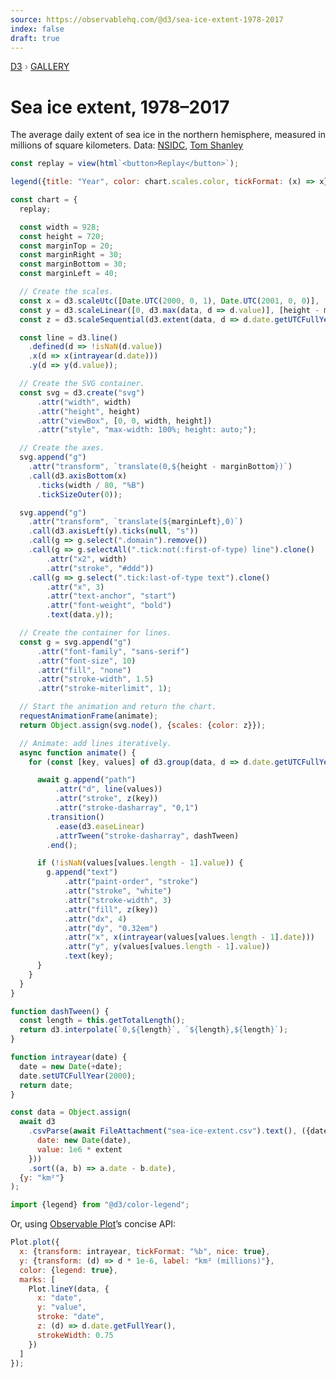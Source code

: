 ```yaml
---
source: https://observablehq.com/@d3/sea-ice-extent-1978-2017
index: false
draft: true
---
```


<div style="color: grey; font: 13px/25.5px var(--sans-serif); text-transform: uppercase;"><h1 style="display: none;">Sea ice extent, 1978–2017</h1><a href="https://d3js.org/">D3</a> › <a href="/@d3/gallery">Gallery</a></div>

# Sea ice extent, 1978–2017

The average daily extent of sea ice in the northern hemisphere, measured in millions of square kilometers. Data: [NSIDC](http://nsidc.org/data/nsidc-0051), [Tom Shanley](http://bl.ocks.org/tomshanley/77f12d419e71e572f4250a52ef9bf1ad)

```js
const replay = view(html`<button>Replay</button>`);
```

```js
legend({title: "Year", color: chart.scales.color, tickFormat: (x) => x});
```

```js echo
const chart = {
  replay;

  const width = 928;
  const height = 720;
  const marginTop = 20;
  const marginRight = 30;
  const marginBottom = 30;
  const marginLeft = 40;

  // Create the scales.
  const x = d3.scaleUtc([Date.UTC(2000, 0, 1), Date.UTC(2001, 0, 0)], [marginLeft, width - marginRight]);
  const y = d3.scaleLinear([0, d3.max(data, d => d.value)], [height - marginBottom, marginTop]);
  const z = d3.scaleSequential(d3.extent(data, d => d.date.getUTCFullYear()), t => d3.interpolateSpectral(1 - t));

  const line = d3.line()
    .defined(d => !isNaN(d.value))
    .x(d => x(intrayear(d.date)))
    .y(d => y(d.value));

  // Create the SVG container.
  const svg = d3.create("svg")
      .attr("width", width)
      .attr("height", height)
      .attr("viewBox", [0, 0, width, height])
      .attr("style", "max-width: 100%; height: auto;");

  // Create the axes.
  svg.append("g")
    .attr("transform", `translate(0,${height - marginBottom})`)
    .call(d3.axisBottom(x)
      .ticks(width / 80, "%B")
      .tickSizeOuter(0));

  svg.append("g")
    .attr("transform", `translate(${marginLeft},0)`)
    .call(d3.axisLeft(y).ticks(null, "s"))
    .call(g => g.select(".domain").remove())
    .call(g => g.selectAll(".tick:not(:first-of-type) line").clone()
        .attr("x2", width)
        .attr("stroke", "#ddd"))
    .call(g => g.select(".tick:last-of-type text").clone()
        .attr("x", 3)
        .attr("text-anchor", "start")
        .attr("font-weight", "bold")
        .text(data.y));

  // Create the container for lines.
  const g = svg.append("g")
      .attr("font-family", "sans-serif")
      .attr("font-size", 10)
      .attr("fill", "none")
      .attr("stroke-width", 1.5)
      .attr("stroke-miterlimit", 1);

  // Start the animation and return the chart.
  requestAnimationFrame(animate);
  return Object.assign(svg.node(), {scales: {color: z}});

  // Animate: add lines iteratively.
  async function animate() {
    for (const [key, values] of d3.group(data, d => d.date.getUTCFullYear())) {

      await g.append("path")
          .attr("d", line(values))
          .attr("stroke", z(key))
          .attr("stroke-dasharray", "0,1")
        .transition()
          .ease(d3.easeLinear)
          .attrTween("stroke-dasharray", dashTween)
        .end();

      if (!isNaN(values[values.length - 1].value)) {
        g.append("text")
            .attr("paint-order", "stroke")
            .attr("stroke", "white")
            .attr("stroke-width", 3)
            .attr("fill", z(key))
            .attr("dx", 4)
            .attr("dy", "0.32em")
            .attr("x", x(intrayear(values[values.length - 1].date)))
            .attr("y", y(values[values.length - 1].value))
            .text(key);
      }
    }
  }
}
```

```js echo
function dashTween() {
  const length = this.getTotalLength();
  return d3.interpolate(`0,${length}`, `${length},${length}`);
}
```

```js echo
function intrayear(date) {
  date = new Date(+date);
  date.setUTCFullYear(2000);
  return date;
}
```

```js echo
const data = Object.assign(
  await d3
    .csvParse(await FileAttachment("sea-ice-extent.csv").text(), ({date, extent}) => ({
      date: new Date(date),
      value: 1e6 * extent
    }))
    .sort((a, b) => a.date - b.date),
  {y: "km²"}
);
```

```js echo
import {legend} from "@d3/color-legend";
```

Or, using [Observable Plot](/plot/)’s concise API:

```js echo
Plot.plot({
  x: {transform: intrayear, tickFormat: "%b", nice: true},
  y: {transform: (d) => d * 1e-6, label: "km² (millions)"},
  color: {legend: true},
  marks: [
    Plot.lineY(data, {
      x: "date",
      y: "value",
      stroke: "date",
      z: (d) => d.date.getFullYear(),
      strokeWidth: 0.75
    })
  ]
});
```
